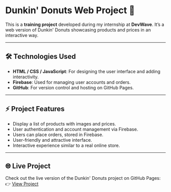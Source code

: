 # Dunkin' Donuts Web Project 🍩

This is a **training project** developed during my internship at **DevWave**. It’s a web version of Dunkin' Donuts showcasing products and prices in an interactive way.

---

## 🛠️ Technologies Used

- **HTML / CSS / JavaScript**: For designing the user interface and adding interactivity.  
- **Firebase**: Used for managing user accounts and orders.  
- **GitHub**: For version control and hosting on GitHub Pages.  

---

## ⚡ Project Features

- Display a list of products with images and prices.  
- User authentication and account management via Firebase.  
- Users can place orders, stored in Firebase.  
- User-friendly and attractive interface.  
- Interactive experience similar to a real online store.  

---
## 🌐 Live Project

Check out the live version of the Dunkin' Donuts project on GitHub Pages:  
👉 [View Project](https://mariam-huussein.github.io/Dunkin-Donuts/)
